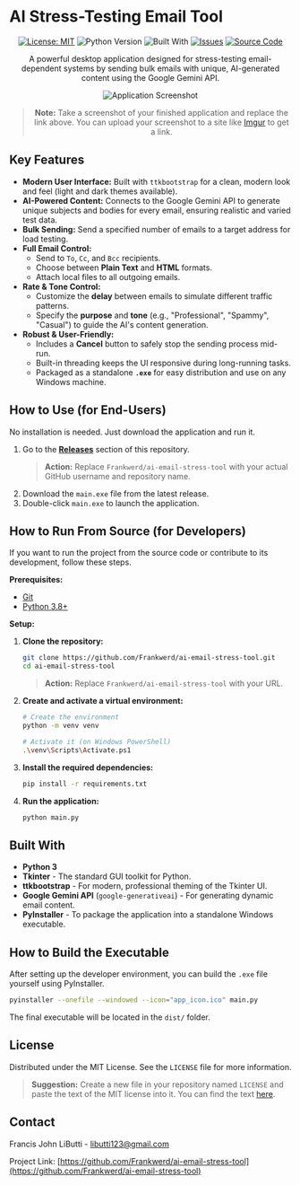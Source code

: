 # AI Stress-Testing Email Tool

<div align="center">

[![License: MIT](https://img.shields.io/badge/License-MIT-green.svg?style=for-the-badge)](https://opensource.org/licenses/MIT)
![Python Version](https://img.shields.io/badge/python-3.8+-blue?style=for-the-badge&logo=python)
![Built With](https://img.shields.io/badge/built%20with-ttkbootstrap-orange?style=for-the-badge)
[![Issues](https://img.shields.io/badge/Issues-report-brightgreen.svg?style=for-the-badge)](https://github.com/Frankwerd/ai-email-stress-tool/issues)
[![Source Code](https://img.shields.io/badge/Source-GitHub-lightgrey?style=for-the-badge&logo=github)](https://github.com/Frankwerd/ai-email-stress-tool)

</div>

<div align="center">

A powerful desktop application designed for stress-testing email-dependent systems by sending bulk emails with unique, AI-generated content using the Google Gemini API.

![Application Screenshot](<https://i.imgur.com/eecmen9.png>)
> **Note:** Take a screenshot of your finished application and replace the link above. You can upload your screenshot to a site like [Imgur](https'://imgur.com/upload') to get a link.

</div>


## Key Features

- **Modern User Interface:** Built with `ttkbootstrap` for a clean, modern look and feel (light and dark themes available).
- **AI-Powered Content:** Connects to the Google Gemini API to generate unique subjects and bodies for every email, ensuring realistic and varied test data.
- **Bulk Sending:** Send a specified number of emails to a target address for load testing.
- **Full Email Control:**
  - Send to `To`, `Cc`, and `Bcc` recipients.
  - Choose between **Plain Text** and **HTML** formats.
  - Attach local files to all outgoing emails.
- **Rate & Tone Control:**
  - Customize the **delay** between emails to simulate different traffic patterns.
  - Specify the **purpose** and **tone** (e.g., "Professional", "Spammy", "Casual") to guide the AI's content generation.
- **Robust & User-Friendly:**
  - Includes a **Cancel** button to safely stop the sending process mid-run.
  - Built-in threading keeps the UI responsive during long-running tasks.
  - Packaged as a standalone **`.exe`** for easy distribution and use on any Windows machine.

## How to Use (for End-Users)

No installation is needed. Just download the application and run it.

1.  Go to the **[Releases](https://github.com/Frankwerd/ai-email-stress-tool/releases)** section of this repository.
    > **Action:** Replace `Frankwerd/ai-email-stress-tool` with your actual GitHub username and repository name.
2.  Download the `main.exe` file from the latest release.
3.  Double-click `main.exe` to launch the application.

## How to Run From Source (for Developers)

If you want to run the project from the source code or contribute to its development, follow these steps.

**Prerequisites:**
- [Git](https://git-scm.com/downloads)
- [Python 3.8+](https://www.python.org/downloads/)

**Setup:**

1.  **Clone the repository:**
    ```sh
    git clone https://github.com/Frankwerd/ai-email-stress-tool.git
    cd ai-email-stress-tool
    ```
    > **Action:** Replace `Frankwerd/ai-email-stress-tool` with your URL.

2.  **Create and activate a virtual environment:**
    ```sh
    # Create the environment
    python -m venv venv
    
    # Activate it (on Windows PowerShell)
    .\venv\Scripts\Activate.ps1
    ```

3.  **Install the required dependencies:**
    ```sh
    pip install -r requirements.txt
    ```

4.  **Run the application:**
    ```sh
    python main.py
    ```

## Built With

- **Python 3**
- **Tkinter** - The standard GUI toolkit for Python.
- **ttkbootstrap** - For modern, professional theming of the Tkinter UI.
- **Google Gemini API** (`google-generativeai`) - For generating dynamic email content.
- **PyInstaller** - To package the application into a standalone Windows executable.

## How to Build the Executable

After setting up the developer environment, you can build the `.exe` file yourself using PyInstaller.

```sh
pyinstaller --onefile --windowed --icon="app_icon.ico" main.py
```

The final executable will be located in the `dist/` folder.

## License

Distributed under the MIT License. See the `LICENSE` file for more information.
> **Suggestion:** Create a new file in your repository named `LICENSE` and paste the text of the MIT license into it. You can find the text [here](https://opensource.org/licenses/MIT).

## Contact

Francis John LiButti - libutti123@gmail.com

Project Link: [https://github.com/Frankwerd/ai-email-stress-tool](https://github.com/Frankwerd/ai-email-stress-tool)
